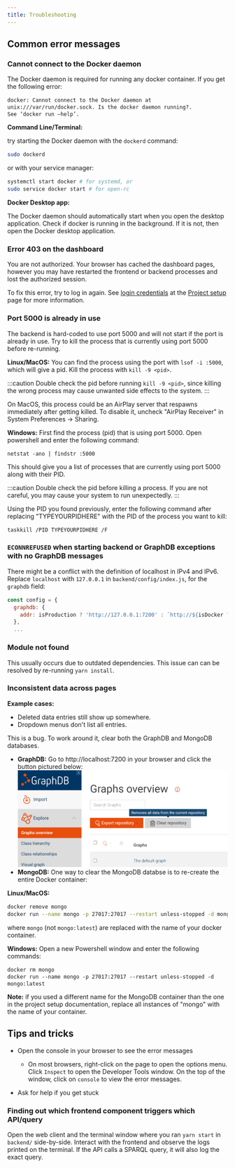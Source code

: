 ```yaml
---
title: Troubleshooting
---
```


## **Common error messages**
### **Cannot connect to the Docker daemon**
The Docker daemon is required for running any docker container.
If you get the following error:
```
docker: Cannot connect to the Docker daemon at unix:///var/run/docker.sock. Is the docker daemon running?.
See ‘docker run –help’.
```
**Command Line/Terminal:**

try starting the Docker daemon with the `dockerd` command:
```sh
sudo dockerd
```
or with your service manager:
```sh
systemctl start docker # for systemd, or
sudo service docker start # for open-rc
```
**Docker Desktop app:**

The Docker daemon should automatically start when you open the desktop application. Check if docker is running in the background. If it is not, then open the Docker desktop application.


### **Error 403 on the dashboard**
You are not authorized. Your browser has cached the dashboard pages, however you may have restarted the frontend or backend processes and lost the authorized session.

To fix this error, try to log in again. See [login credentials](http://localhost:3000/project-setup/#frontend)
at the [Project setup](http://localhost:3000/project-setup/) page for more information.

### **Port 5000 is already in use**
The backend is hard-coded to use port 5000 and will not start if the port is
already in use.
Try to kill the process that is currently using port 5000 before re-running.

**Linux/MacOS:**
You can find the process using the port with `lsof -i :5000`, which will give a pid.
Kill the process with `kill -9 <pid>`.

:::caution
Double check the pid before running `kill -9 <pid>`, since killing the wrong
process may cause unwanted side effects to the system.
:::

On MacOS, this process could be an AirPlay server that respawns immediately after getting killed.
To disable it, uncheck "AirPlay Receiver" in System Preferences → Sharing.

**Windows:**
First find the process (pid) that is using port 5000. Open powershell and enter the following command:
```
netstat -ano | findstr :5000
```
This should give you a list of processes that are currently using port 5000 along with their PID. 

:::caution
Double check the pid before killing a process. If you are not careful, you may cause your system to run unexpectedly.
:::

Using the PID you found previously, enter the following command after replacing "TYPEYOURPIDHERE" with the PID of the process you want to kill:
```
taskkill /PID TYPEYOURPIDHERE /F
```



### **`ECONNREFUSED` when starting backend or GraphDB exceptions with no GraphDB messages**
There might be a conflict with the definition of localhost in IPv4 and IPv6.
Replace `localhost` with `127.0.0.1` in `backend/config/index.js`,
for the `graphdb` field:
```js
const config = {
  graphdb: {
    addr: isProduction ? 'http://127.0.0.1:7200' : `http://${isDocker ? 'host.docker.internal' : '127.0.0.1'}:7200`,
  },
  ...
```

### **Module not found**
This usually occurs due to outdated dependencies. This issue can can be resolved by re-running `yarn install`.

### **Inconsistent data across pages**
**Example cases:**
- Deleted data entries still show up somewhere.
- Dropdown menus don't list all entries.

This is a bug. To work around it, clear both the GraphDB and MongoDB databases.
- **GraphDB:** Go to http://localhost:7200 in your browser and click the button pictured below:
  ![clearing GraphDB](../../../assets/clear-graphdb.png)
- **MongoDB:** One way to clear the MongoDB databse is to re-create the entire Docker container:

**Linux/MacOS:**
```sh
docker remove mongo
docker run --name mongo -p 27017:27017 --restart unless-stopped -d mongo:latest
```
where `mongo` (not `mongo:latest`) are replaced with the name of your docker container.

**Windows:**
Open a new Powershell window and enter the following commands:
```
docker rm mongo
docker run --name mongo -p 27017:27017 --restart unless-stopped -d mongo:latest
```
**Note:** if you used a different name for the MongoDB container than the one in the project setup documentation, replace all instances of "mongo" with the name of your container.


## **Tips and tricks**
- Open the console in your browser to see the error messages
  - On most browsers, right-click on the page to open the options menu. Click `Inspect` to open the Developer Tools window. On the top of the window, click on `console` to view the error messages.
  
- Ask for help if you get stuck

### **Finding out which frontend component triggers which API/query**
Open the web client and the terminal window where you ran `yarn start` in `backend/` side-by-side.
Interact with the frontend and observe the logs printed on the terminal.
If the API calls a SPARQL query, it will also log the exact query.
